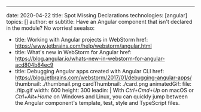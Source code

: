 ---
date: 2020-04-22 title: Spot Missing Declarations technologies: [angular] topics: [] author: er subtitle: Have an Angular component that isn't declared in the module? No worries! seealso:
- title: Working with Angular projects in WebStorm href: https://www.jetbrains.com/help/webstorm/angular.html
- title: What's new in WebStorm for Angular href: https://blog.angular.io/whats-new-in-webstorm-for-angular-acd804b84ec9
- title: Debugging Angular apps created with Angular CLI href: https://blog.jetbrains.com/webstorm/2017/01/debugging-angular-apps/ thumbnail: ./thumbnail.png cardThumbnail: ./card.png animatedGif: file: ./tip.gif width: 600 height: 300 leadin: | With *Ctrl+Cmd+Up* on macOS or *Ctrl+Alt+Home* on Windows and Linux, you can quickly jump between the Angular component's template, test, style and TypeScript files.
